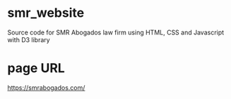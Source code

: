 # smr_website
Source code for SMR Abogados law firm using HTML, CSS and Javascript with D3 library
# page URL
https://smrabogados.com/
